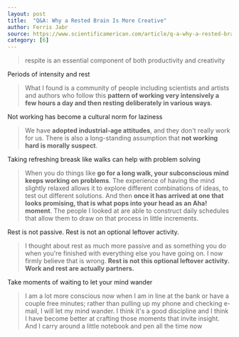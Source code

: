 ```yaml
---
layout: post
title:  "Q&A: Why a Rested Brain Is More Creative"
author: Ferris Jabr
source: https://www.scientificamerican.com/article/q-a-why-a-rested-brain-is-more-creative/
category: [6]
---
```


> respite is an essential component of both productivity and creativity

Periods of intensity and rest

> What I found is a community of people including scientists and artists and authors who follow this **pattern of working very intensively a few hours a day and then resting deliberately in various ways**.

Not working has become a cultural norm for laziness

> We have **adopted industrial-age attitudes**, and they don't really work for us. There is also a long-standing assumption that **not working hard is morally suspect**.

Taking refreshing breask like walks can help with problem solving

> When you do things like **go for a long walk, your subconscious mind keeps working on problems**. The experience of having the mind slightly relaxed allows it to explore different combinations of ideas, to test out different solutions. And then **once it has arrived at one that looks promising, that is what pops into your head as an Aha! moment**. The people I looked at are able to construct daily schedules that allow them to draw on that process in little increments.

Rest is not passive. Rest is not an optional leftover activity.

> I thought about rest as much more passive and as something you do when you're finished with everything else you have going on. I now firmly believe that is wrong. **Rest is not this optional leftover activity. Work and rest are actually partners.**

Take moments of waiting to let your mind wander

> I am a lot more conscious now when I am in line at the bank or have a couple free minutes; rather than pulling up my phone and checking e-mail, I will let my mind wander. I think it's a good discipline and I think I have become better at crafting those moments that invite insight. And I carry around a little notebook and pen all the time now
